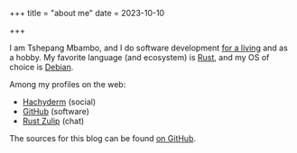 +++
title = "about me"
date = 2023-10-10

+++

I am Tshepang Mbambo,
and I do software development [for a living] and as a hobby.
My favorite language (and ecosystem) is [Rust],
and my OS of choice is [Debian].

Among my profiles on the web:

- [Hachyderm] (social)
- [GitHub] (software)
- [Rust Zulip] (chat)

The sources for this blog can be found [on GitHub].

[for a living]: https://ferrous-systems.com
[Rust]: https://rust-lang.org
[Debian]: https://debian.org
[GitHub]: https://github.com/tshepang
[Hachyderm]: https://hachyderm.io/@tshepang
[on GitHub]: https://github.com/tshepang/blog
[Rust Zulip]: https://rust-lang.zulipchat.com
